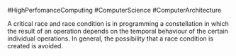 #HighPerfomanceComputing #ComputerScience #ComputerArchitecture 

A critical race and race condition is in programming a constellation in which the result of an operation depends on the temporal behaviour of the certain individual operations. In general, the possibility that a race condition is created is avoided.